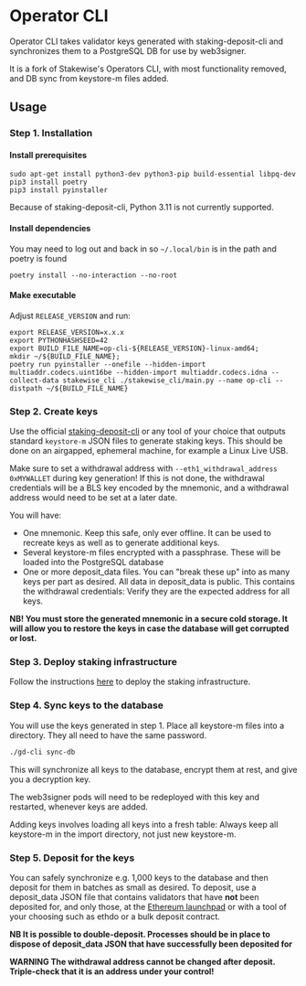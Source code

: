 # Operator CLI

Operator CLI takes validator keys generated with staking-deposit-cli and synchronizes them to a PostgreSQL DB for use by web3signer.

It is a fork of Stakewise's Operators CLI, with most functionality removed, and DB sync from keystore-m files added.

## Usage

### Step 1. Installation

#### Install prerequisites

```
sudo apt-get install python3-dev python3-pip build-essential libpq-dev
pip3 install poetry
pip3 install pyinstaller
```

Because of staking-deposit-cli, Python 3.11 is not currently supported.

#### Install dependencies

You may need to log out and back in so `~/.local/bin` is in the path and poetry is found

`poetry install --no-interaction --no-root`

#### Make executable

Adjust `RELEASE_VERSION` and run:

```
export RELEASE_VERSION=x.x.x
export PYTHONHASHSEED=42
export BUILD_FILE_NAME=op-cli-${RELEASE_VERSION}-linux-amd64;
mkdir ~/${BUILD_FILE_NAME};
poetry run pyinstaller --onefile --hidden-import multiaddr.codecs.uint16be --hidden-import multiaddr.codecs.idna --collect-data stakewise_cli ./stakewise_cli/main.py --name op-cli --distpath ~/${BUILD_FILE_NAME}
```


### Step 2. Create keys

Use the official [staking-deposit-cli](https://github.com/ethereum/staking-deposit-cli) or any tool of your choice
that outputs standard `keystore-m` JSON files to generate staking keys. This should be done on an airgapped, ephemeral
machine, for example a Linux Live USB.

Make sure to set a withdrawal address with `--eth1_withdrawal_address 0xMYWALLET` during key generation! If this is not done, the withdrawal credentials will be a BLS key encoded by the mnemonic, and a withdrawal address would need to be set at a later date.

You will have:

- One mnemonic. Keep this safe, only ever offline. It can be used to recreate keys as well as to generate additional keys.
- Several keystore-m files encrypted with a passphrase. These will be loaded into the PostgreSQL database
- One or more deposit_data files. You can "break these up" into as many keys per part as desired. All data in deposit_data is public. This contains the withdrawal credentials: Verify they are the expected address for all keys.

**NB! You must store the generated mnemonic in a secure cold storage.
It will allow you to restore the keys in case the database will get corrupted or lost.**

### Step 3. Deploy staking infrastructure

Follow the instructions [here](https://docs.stakewise.io/node-operator/stakewise-infra-package/usage)
to deploy the staking infrastructure.

### Step 4. Sync keys to the database

You will use the keys generated in step 1. Place all keystore-m files into a directory. They all need to have the same password.

```bash
./gd-cli sync-db
```

This will synchronize all keys to the database, encrypt them at rest, and give you a decryption key.

The web3signer pods will need to be redeployed with this key and restarted, whenever keys are added.

Adding keys involves loading all keys into a fresh table: Always keep all keystore-m in the import directory, not just new keystore-m.

### Step 5. Deposit for the keys

You can safely synchronize e.g. 1,000 keys to the database and then deposit for them in batches as small as desired. To deposit, use a deposit_data JSON file that contains validators that have **not** been deposited for, and only those, at the [Ethereum launchpad](https://launchpad.ethereum.org) or with a tool of your choosing such as ethdo or a bulk deposit contract.

**NB It is possible to double-deposit. Processes should be in place to dispose of deposit_data JSON that have successfully been deposited for**

**WARNING The withdrawal address cannot be changed after deposit. Triple-check that it is an address under your control!**
 
